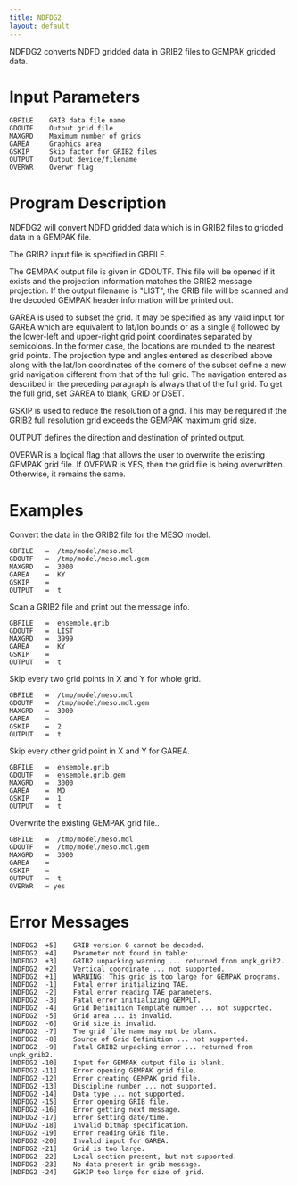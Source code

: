 ```yaml
---
title: NDFDG2
layout: default
---
```


NDFDG2 converts NDFD gridded data in GRIB2 files to GEMPAK gridded data.

# Input Parameters
 
	GBFILE    GRIB data file name
	GDOUTF    Output grid file
	MAXGRD    Maximum number of grids
	GAREA     Graphics area
	GSKIP     Skip factor for GRIB2 files
	OUTPUT    Output device/filename
	OVERWR    Overwr flag
 
 

# Program Description
 
NDFDG2 will convert NDFD gridded data which is in GRIB2 files to
gridded data in a GEMPAK file.

The GRIB2 input file is specified in GBFILE.

The GEMPAK output file is given in GDOUTF.  This file will
be opened if it exists and the projection information
matches the GRIB2 message projection.  If the output filename is
"LIST", the GRIB file will be scanned and the decoded GEMPAK
header information will be printed out.

GAREA is used to subset the grid.  It may be specified as
any valid input for GAREA which are equivalent to lat/lon bounds
or as a single `@` followed by the lower-left and upper-right grid
point coordinates separated by semicolons.  In the former case,
the locations are rounded to the nearest grid points.  The
projection type and angles entered as described above along with
the lat/lon coordinates of the corners of the subset define a
new grid navigation different from that of the full grid.  The
navigation entered as described in the preceding paragraph is
always that of the full grid.  To get the full grid, set GAREA to
blank, GRID or DSET.

GSKIP is used to reduce the resolution of a grid.  This may be
required if the GRIB2 full resolution grid exceeds the GEMPAK
maximum grid size.

OUTPUT defines the direction and destination of printed output.

OVERWR is a logical flag that allows the user to overwrite the existing
GEMPAK grid file.  If OVERWR is YES, then the grid file is being
overwritten.  Otherwise, it remains the same.


# Examples
 
Convert the data in the GRIB2 file for the MESO model.


	GBFILE   =  /tmp/model/meso.mdl
	GDOUTF   =  /tmp/model/meso.mdl.gem
	MAXGRD   =  3000
	GAREA    =  KY
	GSKIP	 =
	OUTPUT   =  t


Scan a GRIB2 file and print out the message info.


	GBFILE   =  ensemble.grib
	GDOUTF   =  LIST
	MAXGRD   =  3999
	GAREA    =  KY
	GSKIP	 =
	OUTPUT   =  t

Skip every two grid points in X and Y for whole grid.


	GBFILE   =  /tmp/model/meso.mdl
	GDOUTF   =  /tmp/model/meso.mdl.gem
	MAXGRD   =  3000
	GAREA    =
	GSKIP    =  2
	OUTPUT   =  t


Skip every other grid point in X and Y for GAREA.

	GBFILE   =  ensemble.grib
	GDOUTF   =  ensemble.grib.gem
	MAXGRD   =  3000
	GAREA    =  MD
	GSKIP    =  1
	OUTPUT   =  t


Overwrite the existing GEMPAK grid file..


	GBFILE   =  /tmp/model/meso.mdl
	GDOUTF   =  /tmp/model/meso.mdl.gem
	MAXGRD   =  3000
	GAREA    =
	GSKIP    =
	OUTPUT   =  t
	OVERWR   = yes


# Error Messages
 
	[NDFDG2  +5]    GRIB version 0 cannot be decoded.
	[NDFDG2  +4]    Parameter not found in table: ...
	[NDFDG2  +3]    GRIB2 unpacking warning ... returned from unpk_grib2.
	[NDFDG2  +2]    Vertical coordinate ... not supported.
	[NDFDG2  +1]    WARNING: This grid is too large for GEMPAK programs.
	[NDFDG2  -1]    Fatal error initializing TAE.
	[NDFDG2  -2]    Fatal error reading TAE parameters.
	[NDFDG2  -3]    Fatal error initializing GEMPLT.
	[NDFDG2  -4]    Grid Definition Template number ... not supported.
	[NDFDG2  -5]    Grid area ... is invalid.
	[NDFDG2  -6]    Grid size is invalid.
	[NDFDG2  -7]    The grid file name may not be blank.
	[NDFDG2  -8]    Source of Grid Definition ... not supported.
	[NDFDG2  -9]    Fatal GRIB2 unpacking error ... returned from unpk_grib2.
	[NDFDG2 -10]    Input for GEMPAK output file is blank.
	[NDFDG2 -11]    Error opening GEMPAK grid file.
	[NDFDG2 -12]    Error creating GEMPAK grid file.
	[NDFDG2 -13]    Discipline number ... not supported.
	[NDFDG2 -14]    Data type ... not supported.
	[NDFDG2 -15]    Error opening GRIB file.
	[NDFDG2 -16]    Error getting next message.
	[NDFDG2 -17]    Error setting date/time.
	[NDFDG2 -18]    Invalid bitmap specification.
	[NDFDG2 -19]    Error reading GRIB file.
	[NDFDG2 -20]    Invalid input for GAREA.
	[NDFDG2 -21]    Grid is too large.
	[NDFDG2 -22]    Local section present, but not supported.
	[NDFDG2 -23]    No data present in grib message.
	[NDFDG2 -24]    GSKIP too large for size of grid.

